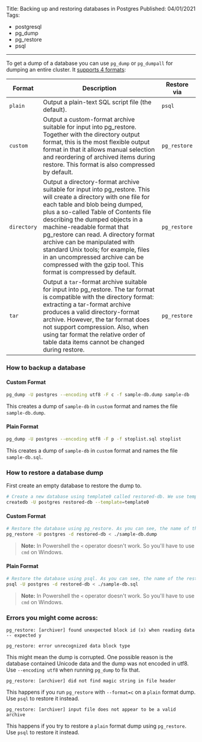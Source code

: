Title: Backing up and restoring databases in Postgres
Published: 04/01/2021
Tags:

 - postgresql
 - pg_dump
 - pg_restore
 - psql
---

To get a dump of a database you can use `pg_dump` or `pg_dumpall` for dumping an entire cluster. It [supports 4 formats](https://www.postgresql.org/docs/9.1/app-pgdump.html):

| Format      | Description                                                  | Restore via  |
| ----------- | ------------------------------------------------------------ | ------------ |
| `plain`     | Output a plain-text SQL script file (the default).           | `psql`       |
| `custom`    | Output a custom-format archive suitable for input into pg_restore. Together with the directory output format, this is the most flexible output format in that it allows manual selection and reordering of archived items during restore. This format is also compressed by default. | `pg_restore` |
| `directory` | Output a directory-format archive suitable for input into pg_restore. This will create a directory with one file for each table and blob being dumped, plus a so-called Table of Contents file describing the dumped objects in a machine-readable format that pg_restore can read. A directory format archive can be manipulated with standard Unix tools; for example, files in an uncompressed archive can be compressed with the gzip tool. This format is compressed by default. | `pg_restore` |
| `tar`       | Output a `tar`-format archive suitable for input into pg_restore. The tar format is compatible with the directory format: extracting a tar-format archive produces a valid directory-format archive. However, the tar format does not support compression. Also, when using tar format the relative order of table data items cannot be changed during restore. | `pg_restore` |

### How to backup a database

#### Custom Format

```bash
pg_dump -U postgres --encoding utf8 -F c -f sample-db.dump sample-db
```

This creates a dump of `sample-db` in `custom` format and names the file `sample-db.dump`.

#### Plain Format

```bash
pg_dump -U postgres --encoding utf8 -F p -f stoplist.sql stoplist
```
This creates a dump of `sample-db` in `custom` format and names the file `sample-db.sql`.

### How to restore a database dump

First create an empty database to restore the dump to.

```bash
# Create a new database using template0 called restored-db. We use template0 is empty and it doesn't conflict with the schemas and tables in the dump.
createdb -U postgres restored-db --template=template0
```

#### Custom Format

```bash
# Restore the database using pg_restore. As you can see, the name of the restored database doesn't have to match the name of the original database.
pg_restore -U postgres -d restored-db < ./sample-db.dump
```

> **Note:** In Powershell the `<` operator doesn't work. So you'll have to use `cmd` on Windows.

#### Plain Format

```bash
# Restore the database using psql. As you can see, the name of the restored database doesn't have to match the name of the original database.
psql -U postgres -d restored-db < ./sample-db.sql
```

> **Note:** In Powershell the `<` operator doesn't work. So you'll have to use `cmd` on Windows.

### Errors you might come across:

```
pg_restore: [archiver] found unexpected block id (x) when reading data -- expected y
```

```
pg_restore: error unrecognized data block type
```

This might mean the dump is corrupted. One possible reason is the database contained Unicode data and the dump was not encoded in utf8. Use `--encoding utf8` when running `pg_dump` to fix that.

```
pg_restore: [archiver] did not find magic string in file header
```

This happens if you run `pg_restore` with `--format=c` on a `plain` format dump. Use `psql` to restore it instead.

```
pg_restore: [archiver] input file does not appear to be a valid archive
```

This happens if you try to restore a `plain` format dump using `pg_restore`. Use `psql` to restore it instead.